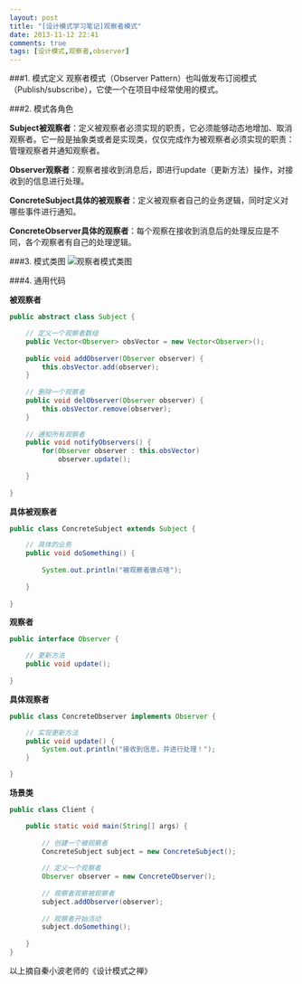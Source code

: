 ```yaml
---
layout: post
title: "[设计模式学习笔记]观察者模式"
date: 2013-11-12 22:41
comments: true
tags: [设计模式,观察者,observer]
---
```




###1. 模式定义
观察者模式（Observer Pattern）也叫做发布订阅模式（Publish/subscribe），它使一个在项目中经常使用的模式。

###2. 模式各角色

**Subject被观察者**：定义被观察者必须实现的职责，它必须能够动态地增加、取消观察者。它一般是抽象类或者是实现类，仅仅完成作为被观察者必须实现的职责：管理观察者并通知观察者。

**Observer观察者**：观察者接收到消息后，即进行update（更新方法）操作，对接收到的信息进行处理。

**ConcreteSubject具体的被观察者**：定义被观察者自己的业务逻辑，同时定义对哪些事件进行通知。

**ConcreteObserver具体的观察者**：每个观察在接收到消息后的处理反应是不同，各个观察者有自己的处理逻辑。

###3. 模式类图
![观察者模式类图](http://githubimg.qiniudn.com/designpatterns/patterns_observer.png)
<!-- more -->

###4. 通用代码

**被观察者**

```java
public abstract class Subject {

	// 定义一个观察者数组
	public Vector<Observer> obsVector = new Vector<Observer>();
	
	public void addObserver(Observer observer) {
		this.obsVector.add(observer);
	}
	
	// 删除一个观察者
	public void delObserver(Observer observer) {
		this.obsVector.remove(observer);
	}
	
	// 通知所有观察者
	public void notifyObservers() {
		for(Observer observer : this.obsVector)
			observer.update();
	
	}
	
}

```

**具体被观察者**

```java
public class ConcreteSubject extends Subject {

	// 具体的业务
	public void doSomething() {
		
		System.out.println("被观察者做点啥");
		
	}
	
}
```

**观察者**

```java
public interface Observer {

	// 更新方法
	public void update();
	
}
```

**具体观察者**

```java
public class ConcreteObserver implements Observer {

	// 实现更新方法
	public void update() {
		System.out.println("接收到信息，并进行处理！");
	}

}
```

**场景类**

```java
public class Client {

	public static void main(String[] args) {
		
		// 创建一个被观察者
		ConcreteSubject subject = new ConcreteSubject();
		
		// 定义一个观察者
		Observer observer = new ConcreteObserver();
		
		// 观察者观察被观察者
		subject.addObserver(observer);
		
		// 观察者开始活动
		subject.doSomething();
		
	}
}
```
	
以上摘自秦小波老师的《设计模式之禅》